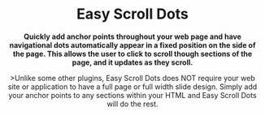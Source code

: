 <h1 align="center">Easy Scroll Dots</h1>
<p align="center"><strong>Quickly add anchor points throughout your web page and have navigational dots automatically appear in a fixed position on the side of the page. This allows the user to click to scroll though sections of the page, and it updates as they scroll.</strong></p>
<p align="center"<em>>Unlike some other plugins, Easy Scroll Dots does NOT require your web site or application to have a full page or full width slide design. Simply add your anchor points to any sections within your HTML and Easy Scroll Dots will do the rest.</em></p>
